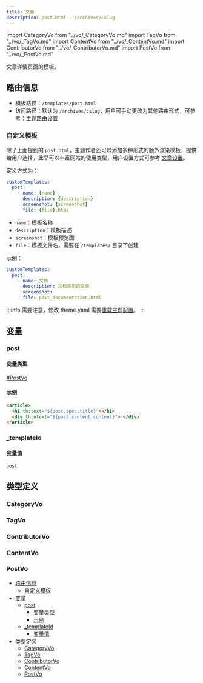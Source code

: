 ```yaml
---
title: 文章
description: post.html - /archives/:slug
---
```


import CategoryVo from "../vo/_CategoryVo.md"
import TagVo from "../vo/_TagVo.md"
import ContentVo from "../vo/_ContentVo.md"
import ContributorVo from "../vo/_ContributorVo.md"
import PostVo from "../vo/_PostVo.md"

文章详情页面的模板。

## 路由信息

- 模板路径：`/templates/post.html`
- 访问路径：默认为 `/archives/:slug`，用户可手动更改为其他路由形式，可参考：[主题路由设置](../../../user-guide/settings.md#主题路由设置)

### 自定义模板

除了上面提到的 `post.html`，主题作者还可以添加多种形式的额外渲染模板，提供给用户选择，此举可以丰富网站的使用类型，用户设置方式可参考 [文章设置](../../../user-guide/posts.md#文章设置)。

定义方式为：

```yaml title="theme.yaml"
customTemplates:
  post:
    - name: {name}
      description: {description}
      screenshot: {screenshot}
      file: {file}.html
```

- `name`：模板名称
- `description`：模板描述
- `screenshot`：模板预览图
- `file`：模板文件名，需要在 `/templates/` 目录下创建

示例：

```yaml title="theme.yaml"
customTemplates:
  post:
    - name: 文档
      description: 文档类型的文章
      screenshot: 
      file: post_documentation.html
```

:::info
需要注意，修改 theme.yaml 需要[重载主题配置](../../../user-guide/themes.md#重载主题配置)。
:::

## 变量

### post

#### 变量类型

[#PostVo](#postvo)

#### 示例

```html title="/templates/post.html"
<article>
  <h1 th:text="${post.spec.title}"></h1>
  <div th:utext="${post.content.content}"> </div>
</article>
```

### _templateId

#### 变量值

`post`

## 类型定义

### CategoryVo

<CategoryVo />

### TagVo

<TagVo />

### ContributorVo

<ContributorVo />

### ContentVo

<ContentVo />

### PostVo

<PostVo />

- [路由信息](#路由信息)
  - [自定义模板](#自定义模板)
- [变量](#变量)
  - [post](#post)
    - [变量类型](#变量类型)
    - [示例](#示例)
  - [\_templateId](#_templateid)
    - [变量值](#变量值)
- [类型定义](#类型定义)
  - [CategoryVo](#categoryvo)
  - [TagVo](#tagvo)
  - [ContributorVo](#contributorvo)
  - [ContentVo](#contentvo)
  - [PostVo](#postvo)
